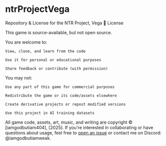 # ntrProjectVega
Repository & License for the NTR Project, Vega
📜 License

This game is source-available, but not open source.

You are welcome to:

    View, clone, and learn from the code

    Use it for personal or educational purposes

    Share feedback or contribute (with permission)

You may not:

    Use any part of this game for commercial purposes

    Redistribute the game or its code/assets elsewhere

    Create derivative projects or repost modified versions

    Use this project in AI training datasets

All game code, assets, art, music, and writing are copyright © [iamgodbutiam404], [2025].
If you're interested in collaborating or have questions about usage, feel free to [open an issue](https://github.com/iamgodbutiam404/ntrProjectVega/issues) or contact me on Discord: @iamgodbutiamweak.